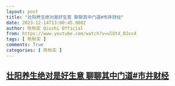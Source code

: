 ```yaml
---
layout: post
title: "壮阳养生绝对是好生意 聊聊其中门道#市井财经"
date: 2023-12-14T13:00:45.000Z
author: 陈秋实 Qiushi Official
from: https://www.youtube.com/watch?v=ulOtX_DJvc4
tags: [ 陈秋实 ]
comments: True
categories: [ 陈秋实 ]
---
```

<!--1702558845000-->
[壮阳养生绝对是好生意 聊聊其中门道#市井财经](https://www.youtube.com/watch?v=ulOtX_DJvc4)
------

<div>

</div>
